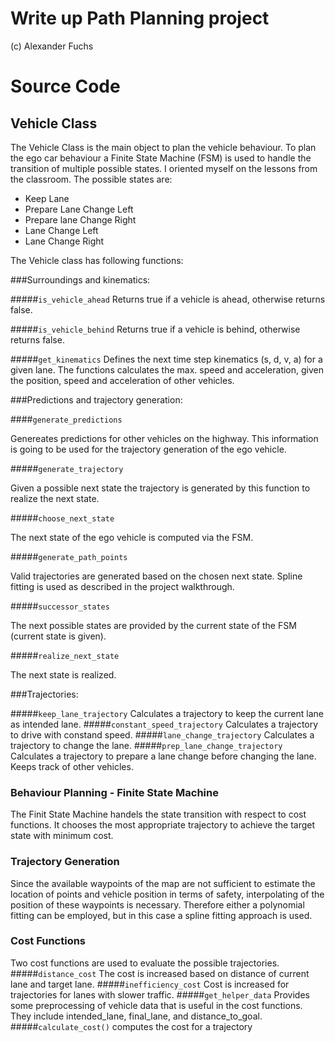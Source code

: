 # Write up Path Planning project
(c) Alexander Fuchs

# Source Code 


## Vehicle Class
The Vehicle Class is the main object to plan the vehicle behaviour. 
To plan the ego car behaviour a Finite State Machine (FSM) is used to handle the transition of multiple possible states. I oriented myself on the lessons from the classroom. The possible states are:

- Keep Lane
- Prepare Lane Change Left
- Prepare lane Change Right
- Lane Change Left
- Lane Change Right

The Vehicle class has following functions:

###Surroundings and kinematics:

#####`is_vehicle_ahead`
Returns true if a vehicle is ahead, otherwise returns false.

#####`is_vehicle_behind`
Returns true if a vehicle is behind, otherwise returns false.

#####`get_kinematics`
Defines the next time step kinematics (s, d, v, a) for a given lane. The functions calculates the max. speed and acceleration, given the position, speed and acceleration of other vehicles.

###Predictions and trajectory generation:

####`generate_predictions`

Genereates predictions for other vehicles on the highway. This information is going to be used for the trajectory generation of the ego vehicle.

#####`generate_trajectory`

Given a possible next state the trajectory is generated by this function to realize the next state.

#####`choose_next_state`

The next state of the ego vehicle is computed via the FSM.

#####`generate_path_points` 

Valid trajectories are generated based on the chosen next state. Spline fitting is used as described in the project walkthrough.

#####`successor_states`

The next possible states are provided by the current state of the FSM (current state is given).

#####`realize_next_state`

The next state is realized.


###Trajectories:

#####`keep_lane_trajectory`
Calculates a trajectory to keep the current lane as intended lane.
#####`constant_speed_trajectory`
Calculates a trajectory to drive with constand speed.
#####`lane_change_trajectory`
Calculates a trajectory to change the lane.
#####`prep_lane_change_trajectory`
Calculates a trajectory to prepare a lane change before changing the lane. Keeps track of other vehicles.

### Behaviour Planning - Finite State Machine

The Finit State Machine handels the state transition with respect to cost functions. It chooses the most appropriate trajectory to achieve the target state with minimum cost.


### Trajectory Generation

Since the available waypoints of the map are not sufficient to estimate the location of points and vehicle position in terms of safety, interpolating of the position of these waypoints is necessary.
Therefore either a polynomial fitting can be employed, but in this case a spline fitting approach is used.

### Cost Functions
Two cost functions are used to evaluate the possible trajectories. 
#####`distance_cost`
The cost is increased based on distance of current lane and target lane.
#####`inefficiency_cost`
Cost is increased for trajectories for lanes with slower traffic.
#####`get_helper_data`
Provides some preprocessing of vehicle data that is useful in the cost functions. They include intended_lane, final_lane, and distance_to_goal.
#####`calculate_cost()`
computes the cost for a trajectory